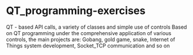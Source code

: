 # QT_programming-exercises
QT - based API calls, a variety of classes and simple use of controls
Based on QT programming under the comprehensive application of various controls, the main projects are: Gobang, gold game, snake, Internet of Things system development, Socket_TCP communication and so on
